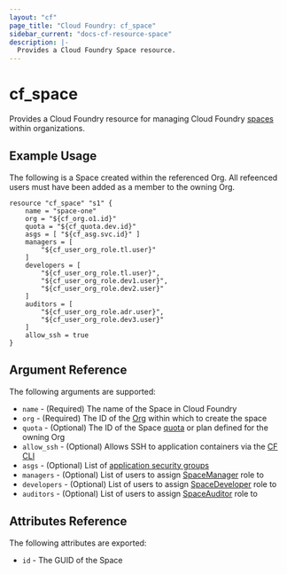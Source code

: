 ```yaml
---
layout: "cf"
page_title: "Cloud Foundry: cf_space"
sidebar_current: "docs-cf-resource-space"
description: |-
  Provides a Cloud Foundry Space resource.
---
```


# cf\_space

Provides a Cloud Foundry resource for managing Cloud Foundry [spaces](https://docs.cloudfoundry.org/concepts/roles.html) within organizations.

## Example Usage

The following is a Space created within the referenced Org. All refeenced users must have been added as a member to the owning Org.

```
resource "cf_space" "s1" {
    name = "space-one"
    org = "${cf_org.o1.id}"
    quota = "${cf_quota.dev.id}"
    asgs = [ "${cf_asg.svc.id}" ]
    managers = [ 
        "${cf_user_org_role.tl.user}" 
    ]
    developers = [ 
        "${cf_user_org_role.tl.user}",
        "${cf_user_org_role.dev1.user}",
        "${cf_user_org_role.dev2.user}" 
    ]
    auditors = [ 
        "${cf_user_org_role.adr.user}",
        "${cf_user_org_role.dev3.user}" 
    ]
    allow_ssh = true
}
```

## Argument Reference

The following arguments are supported:

* `name` - (Required) The name of the Space in Cloud Foundry
* `org` - (Required) The ID of the [Org](/docs/providers/cloudfoundry/r/org.html) within which to create the space
* `quota` - (Optional) The ID of the Space [quota](/docs/providers/cloudfoundry/r/quota.html) or plan defined for the owning Org
* `allow_ssh` - (Optional) Allows SSH to application containers via the [CF CLI](https://github.com/cloudfoundry/cli)
* `asgs` - (Optional) List of [application security groups](/docs/providers/cloudfoundry/r/asg.html)
* `managers` - (Optional) List of users to assign [SpaceManager](https://docs.cloudfoundry.org/concepts/roles.html#roles) role to
* `developers` - (Optional) List of users to assign [SpaceDeveloper](https://docs.cloudfoundry.org/concepts/roles.html#roles) role to
* `auditors` - (Optional) List of users to assign [SpaceAuditor](https://docs.cloudfoundry.org/concepts/roles.html#roles) role to

## Attributes Reference

The following attributes are exported:

* `id` - The GUID of the Space